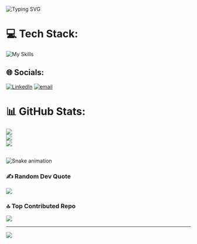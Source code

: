 ![Typing SVG](https://readme-typing-svg.demolab.com?font=Fira+Code&weight=500&size=30&pause=1000&color=0DF75C&width=435&lines=Hi+There!!!;I+am+Rohit+Nair+P+!)

# 💻 Tech Stack:
![My Skills](https://skillicons.dev/icons?i=html,css,js,react,nodejs,mongodb,py,vscode,vite,netlify,github,apple,bash,linkedin,gmail,instagram)

## 🌐 Socials:
[![LinkedIn](https://img.shields.io/badge/LinkedIn-%230077B5.svg?logo=linkedin&logoColor=white)](https://www.linkedin.com/in/rohit-nair-p-7a535b251/)
[![email](https://img.shields.io/badge/Email-D14836?logo=gmail&logoColor=white)](mailto:rohitnairmuttathethu@gmail.com) 

# 📊 GitHub Stats:
![](https://github-readme-stats.vercel.app/api?username=Vegapunk-debug&theme=dark&hide_border=false&include_all_commits=false&count_private=false)<br/>
![](https://nirzak-streak-stats.vercel.app/?user=Vegapunk-debug&theme=dark&hide_border=false)<br/>
![](https://github-readme-stats.vercel.app/api/top-langs/?username=Vegapunk-debug&theme=dark&hide_border=false&include_all_commits=false&count_private=false&layout=compact)

<br clear="both">

<img src="https://raw.githubusercontent.com/maurodesouza/maurodesouza/output/snake.svg" alt="Snake animation" />


### ✍️ Random Dev Quote
![](https://quotes-github-readme.vercel.app/api?type=horizontal&theme=radical)

### 🔝 Top Contributed Repo
![](https://github-contributor-stats.vercel.app/api?username=Vegapunk-debug&limit=5&theme=dark&combine_all_yearly_contributions=true)

---
[![](https://visitcount.itsvg.in/api?id=Vegapunk-debug&icon=2&color=1)](https://visitcount.itsvg.in)

<!-- Proudly created with GPRM ( https://gprm.itsvg.in ) -->
